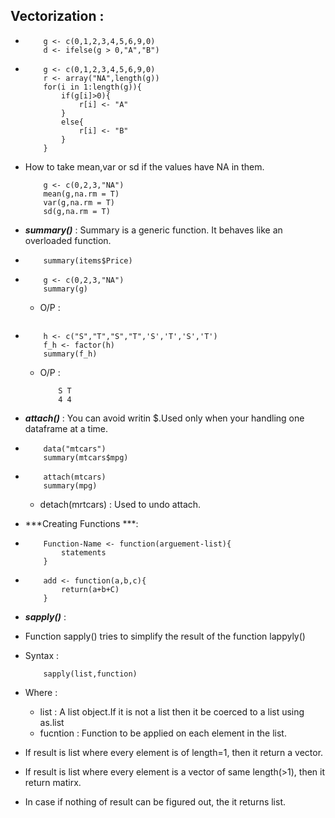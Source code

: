 ## Vectorization : 
-
    ```
        g <- c(0,1,2,3,4,5,6,9,0)
        d <- ifelse(g > 0,"A","B")
    ```
-
    ```
        g <- c(0,1,2,3,4,5,6,9,0)
        r <- array("NA",length(g))
        for(i in 1:length(g)){
            if(g[i]>0){
                r[i] <- "A"
            }
            else{
                r[i] <- "B"
            }
        }
    ```
- How to take mean,var or sd if the values have NA in them.
    ```
        g <- c(0,2,3,"NA")
        mean(g,na.rm = T)
        var(g,na.rm = T)
        sd(g,na.rm = T)
    ```
- ***summary()*** : Summary is a generic function. It behaves like an overloaded function.
-
    ```
        summary(items$Price)
    ```
-
    ```
        g <- c(0,2,3,"NA")
        summary(g)
    ```
    - O/P :
        ```
        ```
-
    ```
        h <- c("S","T","S","T",'S','T','S','T')
        f_h <- factor(h)
        summary(f_h)
    ```
    - O/P :
        ```
            S T 
            4 4
        ```
- ***attach()*** : You can avoid writin $.Used only when your handling one dataframe at a time.
-
    ```
        data("mtcars")
        summary(mtcars$mpg)
    ```
-
    ```
        attach(mtcars)
        summary(mpg)
    ```
    - detach(mrtcars) : Used to undo attach.
- ***Creating Functions ***:
-
    ```
        Function-Name <- function(arguement-list){
            statements
        }
    ```
-
    ```
        add <- function(a,b,c){
            return(a+b+C)
        }
    ```

- ***sapply()*** :
- Function sapply() tries to simplify the result of the function lappyly()
- Syntax :
    ```
        sapply(list,function)
    ```
- Where :
    - list : A list object.If it is not a list then it be coerced to a list using as.list
    - fucntion : Function to be applied on each element in the list.
- If result is list where every element is of length=1, then it return a vector.
- If result is list where every element is a vector of same length(>1), then it return matirx.
- In case if nothing of result can be figured out, the it returns list.